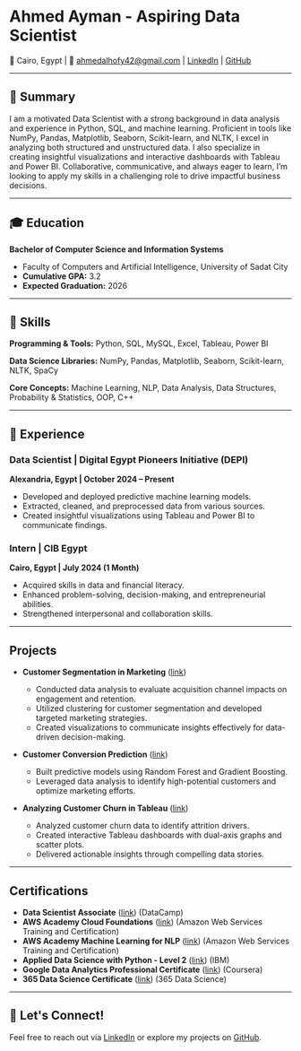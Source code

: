 # Ahmed Ayman - Aspiring Data Scientist

📍 Cairo, Egypt | 📧 [ahmedalhofy42@gmail.com](mailto:ahmedalhofy42@gmail.com) | [LinkedIn](https://www.linkedin.com/in/ahmed-alhofy/) | [GitHub](https://github.com/AhmedAyman4)

---

## 📝 Summary

I am a motivated Data Scientist with a strong background in data analysis and experience in Python, SQL, and machine learning. Proficient in tools like NumPy, Pandas, Matplotlib, Seaborn, Scikit-learn, and NLTK, I excel in analyzing both structured and unstructured data. I also specialize in creating insightful visualizations and interactive dashboards with Tableau and Power BI. Collaborative, communicative, and always eager to learn, I’m looking to apply my skills in a challenging role to drive impactful business decisions.

---

## 🎓 Education

**Bachelor of Computer Science and Information Systems**

*   Faculty of Computers and Artificial Intelligence, University of Sadat City
*   **Cumulative GPA:** 3.2
*   **Expected Graduation:** 2026

---

## 🔧 Skills

**Programming & Tools:** Python, SQL, MySQL, Excel, Tableau, Power BI

**Data Science Libraries:** NumPy, Pandas, Matplotlib, Seaborn, Scikit-learn, NLTK, SpaCy

**Core Concepts:** Machine Learning, NLP, Data Analysis, Data Structures, Probability & Statistics, OOP, C++

---

## 💼 Experience

### Data Scientist | Digital Egypt Pioneers Initiative (DEPI)

**Alexandria, Egypt | October 2024 – Present**

*   Developed and deployed predictive machine learning models.
*   Extracted, cleaned, and preprocessed data from various sources.
*   Created insightful visualizations using Tableau and Power BI to communicate findings.

### Intern | CIB Egypt

**Cairo, Egypt | July 2024 (1 Month)**

*   Acquired skills in data and financial literacy.
*   Enhanced problem-solving, decision-making, and entrepreneurial abilities.
*   Strengthened interpersonal and collaboration skills.

---

##  Projects

* **Customer Segmentation in Marketing** ([link](https://github.com/AhmedAyman4/Customer-Segmentation-in-Marketing-with-Python))
    * Conducted data analysis to evaluate acquisition channel impacts on engagement and retention.
    * Utilized clustering for customer segmentation and developed targeted marketing strategies.
    * Created visualizations to communicate insights effectively for data-driven decision-making.

* **Customer Conversion Prediction** ([link](https://github.com/AhmedAyman4/Predictive-Model-for-Customer-Conversion))
    * Built predictive models using Random Forest and Gradient Boosting.
    * Leveraged data analysis to identify high-potential customers and optimize marketing efforts.

* **Analyzing Customer Churn in Tableau** ([link](https://github.com/AhmedAyman4/Analyzing-Customer-Churn-in-Tableau))
    * Analyzed customer churn data to identify attrition drivers.
    * Created interactive Tableau dashboards with dual-axis graphs and scatter plots.
    * Delivered actionable insights through compelling data stories.

---

##  Certifications

* **Data Scientist Associate** ([link](https://www.datacamp.com/certificate/DSA0019876659394)) (DataCamp)
* **AWS Academy Cloud Foundations** ([link](https://www.credly.com/badges/421fe942-73ea-4a56-9c9b-e9fa86f2daae)) (Amazon Web Services Training and Certification)
* **AWS Academy Machine Learning for NLP** ([link](https://www.credly.com/badges/6004bae9-fb5e-47f7-affa-80ca5c439df4/linked_in_profile)) (Amazon Web Services Training and Certification)
* **Applied Data Science with Python - Level 2** ([link](https://www.credly.com/badges/a30d81e8-8b61-4846-9543-7486bc23ae49)) (IBM)
* **Google Data Analytics Professional Certificate** ([link](https://www.credly.com/badges/ba202583-d839-4158-9fde-cfff5c8c283b)) (Coursera)
* **365 Data Science Certificate** ([link](https://learn.365datascience.com/certificates/CC-94D3373A55/)) (365 Data Science)

---

## 🌟 Let's Connect!

Feel free to reach out via [LinkedIn](https://www.linkedin.com/in/ahmed-alhofy/) or explore my projects on [GitHub](https://github.com/AhmedAyman4).  
